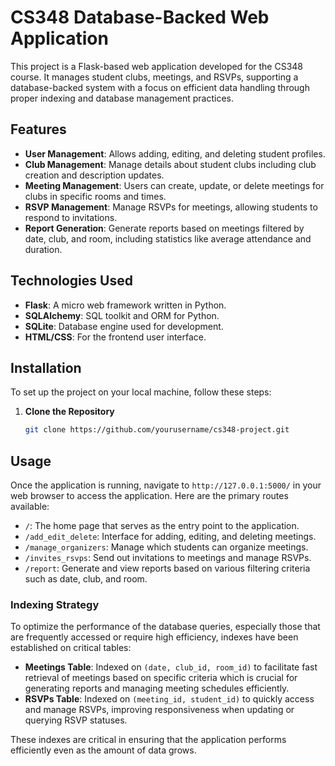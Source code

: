 # CS348 Database-Backed Web Application

This project is a Flask-based web application developed for the CS348 course. It manages student clubs, meetings, and RSVPs, supporting a database-backed system with a focus on efficient data handling through proper indexing and database management practices.

## Features

- **User Management**: Allows adding, editing, and deleting student profiles.
- **Club Management**: Manage details about student clubs including club creation and description updates.
- **Meeting Management**: Users can create, update, or delete meetings for clubs in specific rooms and times.
- **RSVP Management**: Manage RSVPs for meetings, allowing students to respond to invitations.
- **Report Generation**: Generate reports based on meetings filtered by date, club, and room, including statistics like average attendance and duration.

## Technologies Used

- **Flask**: A micro web framework written in Python.
- **SQLAlchemy**: SQL toolkit and ORM for Python.
- **SQLite**: Database engine used for development.
- **HTML/CSS**: For the frontend user interface.

## Installation

To set up the project on your local machine, follow these steps:

1. **Clone the Repository**
   ```bash
   git clone https://github.com/yourusername/cs348-project.git

## Usage

Once the application is running, navigate to `http://127.0.0.1:5000/` in your web browser to access the application. Here are the primary routes available:

- `/`: The home page that serves as the entry point to the application.
- `/add_edit_delete`: Interface for adding, editing, and deleting meetings.
- `/manage_organizers`: Manage which students can organize meetings.
- `/invites_rsvps`: Send out invitations to meetings and manage RSVPs.
- `/report`: Generate and view reports based on various filtering criteria such as date, club, and room.

### Indexing Strategy

To optimize the performance of the database queries, especially those that are frequently accessed or require high efficiency, indexes have been established on critical tables:

- **Meetings Table**: Indexed on `(date, club_id, room_id)` to facilitate fast retrieval of meetings based on specific criteria which is crucial for generating reports and managing meeting schedules efficiently.
- **RSVPs Table**: Indexed on `(meeting_id, student_id)` to quickly access and manage RSVPs, improving responsiveness when updating or querying RSVP statuses.

These indexes are critical in ensuring that the application performs efficiently even as the amount of data grows.
